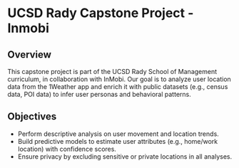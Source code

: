 # UCSD Rady Capstone Project - Inmobi

## Overview
This capstone project is part of the UCSD Rady School of Management curriculum, in collaboration with InMobi. Our goal is to analyze user location data from the 1Weather app and enrich it with public datasets (e.g., census data, POI data) to infer user personas and behavioral patterns.

## Objectives
- Perform descriptive analysis on user movement and location trends.
- Build predictive models to estimate user attributes (e.g., home/work location) with confidence scores.
- Ensure privacy by excluding sensitive or private locations in all analyses.
